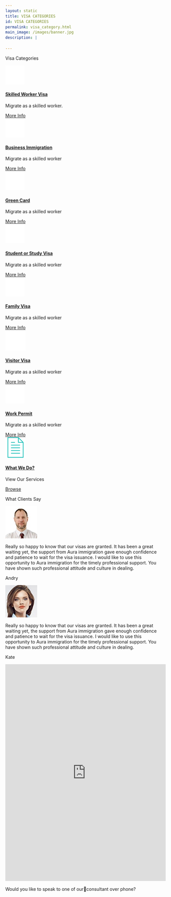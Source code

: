 ```yaml
---
layout: static
title: VISA CATEGORIES
id: VISA CATEGORIES
permalink: visa_category.html
main_image: /images/banner.jpg
description: |

---
```

<div class="ui vertical stripe pad_140 visa_category" >
    <div class="ui container">
        <p class="section_heading mb_40 theme_green text_center">Visa Categories</p>
        <div class="ui grid center-aligned stackable ">
                <div class=" four wide tablet  four wide computer column sixteen wide mobile text_center">
                    <div class="ui segment">
                            <div class="mb_20 mt_20" >
                                    <div class="ui icon header them-color mb_20">
                                        <div class="circle_img theme_bg_yellow">
                                                <img src="images/cat1.png">   
                                        </div>
                                    </div>
                            </div>
                            <div class="mt_20 mb_30">
                                    <h4 class="ui single_category_head">
                                            <a class="theme_green" href="#">Skilled Worker Visa</a></h4>
                                        <p class="p_16 mt_20">Migrate as a skilled worker.</p>
                            </div>
                            <div class="more_info mb_20">
                                <a class="theme_yellow" href="#">More Info
                                        <i class="fa fa-arrow-right"></i>
                                </a>
                            </div>
                    </div>
                </div>
                <div class=" four wide tablet  four wide computer column sixteen wide mobile text_center">
                    <div class="ui segment">
                            <div class="mb_20 mt_20" >
                                    <div class="ui icon header them-color mb_20">
                                        <div class="circle_img theme_bg_yellow">
                                                <img src="images/cat2.png">   
                                        </div>
                                    </div>
                            </div>
                            <div class="mt_20 mb_30">
                                    <h4 class="ui single_category_head">
                                            <a class="theme_green" href="#">Business Immigration</a></h4>
                                        <p class="p_16 mt_20">Migrate as a skilled worker</p>
                            </div>
                            <div class="more_info mb_20">
                                <a class="theme_yellow" href="#">More Info
                                        <i class="fa fa-arrow-right"></i>
                                </a>
                            </div>
                    </div>
                </div>
                <div class=" four wide tablet  four wide computer column sixteen wide mobile text_center">
                    <div class="ui segment">
                            <div class="mb_20 mt_20" >
                                    <div class="ui icon header them-color mb_20">
                                        <div class="circle_img theme_bg_yellow">
                                                <img src="images/cat3.png">   
                                        </div>
                                    </div>
                            </div>
                            <div class="mt_20 mb_30">
                                    <h4 class="ui single_category_head">
                                            <a class="theme_green" href="#">Green Card</a></h4>
                                        <p class="p_16 mt_20">Migrate as a skilled worker</p>
                            </div>
                            <div class="more_info mb_20">
                                <a class="theme_yellow" href="#">More Info
                                        <i class="fa fa-arrow-right"></i>
                                </a>
                            </div>
                    </div>
                </div>
                <div class=" four wide tablet  four wide computer column sixteen wide mobile text_center">
                    <div class="ui segment">
                            <div class="mb_20 mt_20" >
                                    <div class="ui icon header them-color mb_20">
                                        <div class="circle_img theme_bg_yellow">
                                                <img src="images/cat4.png">   
                                        </div>
                                    </div>
                            </div>
                            <div class="mt_20 mb_30">
                                    <h4 class="ui single_category_head">
                                            <a class="theme_green" href="#">Student or Study Visa</a></h4>
                                        <p class="p_16 mt_20">Migrate as a skilled worker</p>
                            </div>
                            <div class="more_info mb_20">
                                <a class="theme_yellow" href="#">More Info
                                        <i class="fa fa-arrow-right"></i>
                                </a>
                            </div>
                    </div>
                </div>
                <div class=" four wide tablet  four wide computer column sixteen wide mobile text_center">
                        <div class="ui segment">
                                <div class="mb_20 mt_20" >
                                        <div class="ui icon header them-color mb_20">
                                            <div class="circle_img theme_bg_yellow">
                                                    <img src="images/cat5.png">   
                                            </div>
                                        </div>
                                </div>
                                <div class="mt_20 mb_30">
                                        <h4 class="ui single_category_head">
                                                <a class="theme_green" href="#">Family Visa</a></h4>
                                            <p class="p_16 mt_20">Migrate as a skilled worker</p>
                                </div>
                                <div class="more_info mb_20">
                                    <a class="theme_yellow" href="#">More Info
                                            <i class="fa fa-arrow-right"></i>
                                    </a>
                                </div>
                        </div>
                    </div>
                    <div class=" four wide tablet  four wide computer column sixteen wide mobile text_center">
                        <div class="ui segment">
                                <div class="mb_20 mt_20" >
                                        <div class="ui icon header them-color mb_20">
                                            <div class="circle_img theme_bg_yellow">
                                                    <img src="images/cat6.png">   
                                            </div>
                                        </div>
                                </div>
                                <div class="mt_20 mb_30">
                                        <h4 class="ui single_category_head">
                                                <a class="theme_green" href="#">Visitor Visa</a></h4>
                                            <p class="p_16 mt_20">Migrate as a skilled worker</p>
                                </div>
                                <div class="more_info mb_20">
                                    <a class="theme_yellow" href="#">More Info
                                            <i class="fa fa-arrow-right"></i>
                                    </a>
                                </div>
                        </div>
                    </div>
                    <div class=" four wide tablet  four wide computer column sixteen wide mobile text_center">
                        <div class="ui segment">
                                <div class="mb_20 mt_20" >
                                        <div class="ui icon header them-color mb_20">
                                            <div class="circle_img theme_bg_yellow">
                                                    <img src="images/cat7.png">   
                                            </div>
                                        </div>
                                </div>
                                <div class="mt_20 mb_30">
                                        <h4 class="ui single_category_head">
                                                <a class="theme_green" href="#">Work Permit</a></h4>
                                            <p class="p_16 mt_20">Migrate as a skilled worker</p>
                                </div>
                                <div class="more_info mb_20">
                                    <a class="theme_yellow" href="#">More Info
                                            <i class="fa fa-arrow-right"></i>
                                    </a>
                                </div>
                        </div>
                    </div>
                    <div class=" four wide tablet  four wide computer column sixteen wide mobile text_center ">
                        <div class="ui segment lastcategory">
                                <div class="mb_20 mt_20" >
                                        <div class="ui icon header them-color mb_20">
                                            <div class="circle_img bg_white">
                                                    <img src="images/browse.png">   
                                            </div>
                                        </div>
                                </div>
                                <div class="mt_20 mb_30">
                                        <h4 class="ui single_category_head">
                                                <a class="white" href="#">What We Do?</a></h4>
                                            <p class="p_16 mt_20 white">View Our Services</p>
                                </div>
                                <div class="more_info browse mb_20">
                                    <a class="white" href="#">Browse
                                            <i class="fa fa-arrow-right"></i>
                                    </a>
                                </div>
                        </div>
                    </div>
        </div>
    </div>
</div>
<div class="ui vertical stripe pad_140 client_say gray_bg" >
   <div class="ui container">
      <p class="section_heading mb_40 theme_green">What Clients Say</p>
      <div class="ui grid center-aligned stackable">
         <div class="eight wide computer column sixteen wide mobile text_center">
            <div class="ui segment theme_bg_green white">
               <div class="ui circular image mb_20">
                  <img src="images/testimonials1.jpg">   
               </div>
               <p class="p_16 white mb_20">
                  Really so happy to know that our visas are granted. It has been a great waiting yet, the support from Aura immigration gave enough confidence and patience to wait for the visa issuance. I would like to use this opportunity to Aura immigration for the timely professional support. You have shown such professional attitude and culture in dealing.
               </p>
               <p class="p_20 white">
                  Andry
               </p>
            </div>
         </div>
         <div class="eight wide computer column sixteen wide mobile text_center">
            <div class="ui segment theme_bg_green white">
               <div class="ui circular image mb_20">
                  <img src="images/testimonials2.jpg">   
               </div>
               <p class="p_16 white mb_20">
                  Really so happy to know that our visas are granted. It has been a great waiting yet, the support from Aura immigration gave enough confidence and patience to wait for the visa issuance. I would like to use this opportunity to Aura immigration for the timely professional support. You have shown such professional attitude and culture in dealing.
               </p>
               <p class="p_20 white">
                  Kate
               </p>
            </div>
         </div>
      </div>
   </div>
</div>
<section class="request_callback" >
        <div class="ui container">
                <div class="ui grid centered middle aligned four column text_center ">
                        <div class="eight wide computer column p_0 ">
                        <iframe src="https://docs.google.com/forms/d/e/1FAIpQLSc-BQ5z6hRaLDsuIk4LmMu69DLyAUc7onF7V5HzicgmIZ70Zg/viewform?embedded=true" width="100%" height="680" frameborder="0" marginheight="0" marginwidth="0">Loading...
                        </iframe>
                        </div>
                        <div class="eight   wide computer  column">
                                <p class="left_p white">Would you like to speak to one of ourconsultant over phone?</p>
                        </div>
                </div>
        </div>
</section>
